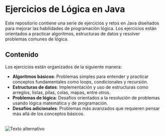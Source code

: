 # Ejercicios de Lógica en Java

Este repositorio contiene una serie de ejercicios y retos en Java diseñados para mejorar las habilidades de programación lógica. Los ejercicios están orientados a practicar algoritmos, estructuras de datos y resolver problemas comunes de lógica.

## Contenido

Los ejercicios están organizados de la siguiente manera:

- **Algoritmos básicos**: Problemas simples para entender y practicar conceptos fundamentales como loops, condicionales y recursión.
- **Estructuras de datos**: Implementación y uso de estructuras como arreglos, listas, pilas, colas, mapas, entre otros.
- **Problemas de lógica**: Desafíos orientados a la resolución de problemas usando lógica matemática y de programación.
- **Desafíos adicionales**: Problemas más avanzados que requieren pensar más allá de los conceptos básicos.

<br>![Texto alternativo](https://myvlcsys.com/wp-content/uploads/2022/12/java-concurrency.png)
